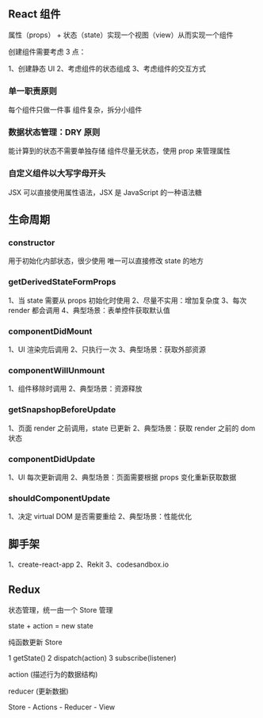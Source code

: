 ## React 组件

属性（props） + 状态（state）实现一个视图（view）从而实现一个组件

创建组件需要考虑 3 点：

1、创建静态 UI
2、考虑组件的状态组成
3、考虑组件的交互方式

### 单一职责原则

每个组件只做一件事
组件复杂，拆分小组件

### 数据状态管理：DRY 原则

能计算到的状态不需要单独存储
组件尽量无状态，使用 prop 来管理属性

### 自定义组件以大写字母开头

JSX 可以直接使用属性语法，JSX 是 JavaScript 的一种语法糖

## 生命周期

### constructor

用于初始化内部状态，很少使用
唯一可以直接修改 state 的地方

### getDerivedStateFormProps

1、当 state 需要从 props 初始化时使用
2、尽量不实用：增加复杂度
3、每次 render 都会调用
4、典型场景：表单控件获取默认值

### componentDidMount

1、UI 渲染完后调用
2、只执行一次
3、典型场景：获取外部资源

### componentWillUnmount

1、组件移除时调用
2、典型场景：资源释放

### getSnapshopBeforeUpdate

1、页面 render 之前调用，state 已更新
2、典型场景：获取 render 之前的 dom 状态

### componentDidUpdate

1、UI 每次更新调用
2、典型场景：页面需要根据 props 变化重新获取数据

### shouldComponentUpdate

1、决定 virtual DOM 是否需要重绘
2、典型场景：性能优化

## 脚手架

1、create-react-app
2、Rekit
3、codesandbox.io

## Redux

状态管理，统一由一个 Store 管理

state + action = new state

纯函数更新 Store

1 getState()
2 dispatch(action)
3 subscribe(listener)

action (描述行为的数据结构)

reducer (更新数据)

Store - Actions - Reducer - View
